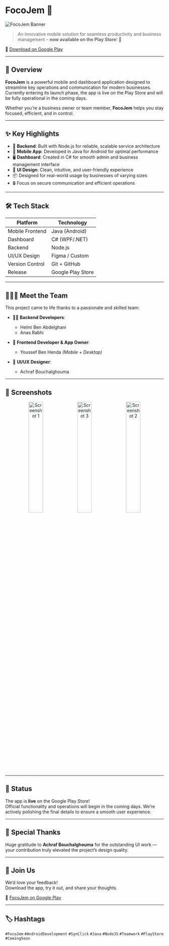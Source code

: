 # FocoJem 🚀

![FocoJem Banner](https://youssefbenhenda.vercel.app/static/media/1.0912fafaa048d31e4b2a.jpeg)

> An innovative mobile solution for seamless productivity and business management – **now available on the Play Store**! 🎉

🔗 [Download on Google Play](https://play.google.com/store/apps/details?id=com.Focojem.focojem)

---

## 📱 Overview

**FocoJem** is a powerful mobile and dashboard application designed to streamline key operations and communication for modern businesses. Currently entering its launch phase, the app is live on the Play Store and will be fully operational in the coming days.

Whether you’re a business owner or team member, **FocoJem** helps you stay focused, efficient, and in control.

---

## ✨ Key Highlights

- 🔧 **Backend**: Built with Node.js for reliable, scalable service architecture
- 📱 **Mobile App**: Developed in Java for Android for optimal performance
- 🖥️ **Dashboard**: Created in C# for smooth admin and business management interface
- 🎨 **UI Design**: Clean, intuitive, and user-friendly experience
- 📦 Designed for real-world usage by businesses of varying sizes
- 🔒 Focus on secure communication and efficient operations

---

## 🛠 Tech Stack

| Platform        | Technology        |
|----------------|-------------------|
| Mobile Frontend| Java (Android)    |
| Dashboard      | C# (WPF/.NET)     |
| Backend        | Node.js           |
| UI/UX Design   | Figma / Custom    |
| Version Control| Git + GitHub      |
| Release        | Google Play Store |

---

## 🧑‍🤝‍🧑 Meet the Team

This project came to life thanks to a passionate and skilled team:

- 👨‍💻 **Backend Developers**:  
  - Helmi Ben Abdelghani  
  - Anas Rabhi

- 📱 **Frontend Developer & App Owner**:  
  - Youssef Ben Henda *(Mobile + Desktop)*

- 🎨 **UI/UX Designer**:  
  - Achraf Bouchalghouma

---

## 📸 Screenshots

<p align="center">
  <img src="https://media.licdn.com/dms/image/v2/D4E22AQHMw9TSn5BMVw/feedshare-shrink_1280/B4EZSdjFphHgAo-/0/1737810011054?e=1752710400&v=beta&t=DZRhDMM0ivC0UJ8PQusWkxz9qJKC8nnB9DRwWYCxz7s" alt="Screenshot 1" width="30%" />
    <img src="https://media.licdn.com/dms/image/v2/D4E22AQH6BVMewthGCQ/feedshare-shrink_1280/B4EZSdjFnmGYAo-/0/1737810011104?e=1752710400&v=beta&t=PjKciR_6AJJDLDTOcMeUIDR7bvX3GObDldnHSMlvJsk" alt="Screenshot 3" width="30%" />
  <img src="https://media.licdn.com/dms/image/v2/D4E22AQH4QdnR2KCnKA/feedshare-shrink_1280/B4EZSdjFnwGYAk-/0/1737810010872?e=1752710400&v=beta&t=b-pX07VdCMI10shw3JLNoZ8QSSb7bkMM9-xlq1fDAbk" alt="Screenshot 2" width="30%" />
</p>

---

## 📅 Status

The app is **live** on the Google Play Store!  
Official functionality and operations will begin in the coming days. We’re actively polishing the final details to ensure a smooth user experience.

---

## 🙌 Special Thanks

Huge gratitude to **Achraf Bouchalghouma** for the outstanding UI work — your contribution truly elevated the project’s design quality.

---

## 📣 Join Us

We’d love your feedback!  
Download the app, try it out, and share your thoughts.

🔗 [FocoJem on Google Play](https://play.google.com/store/apps/details?id=com.Focojem.focojem)

---

## 🏷️ Hashtags

`#FocoJem` `#AndroidDevelopment` `#SynClick` `#Java` `#NodeJS` `#Teamwork` `#PlayStore` `#ComingSoon`

